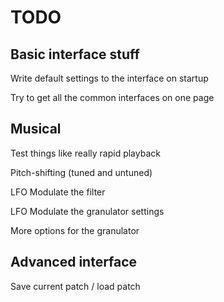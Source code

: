 TODO
====

## Basic interface stuff

Write default settings to the interface on startup

Try to get all the common interfaces on one page



## Musical

Test things like really rapid playback

Pitch-shifting (tuned and untuned)

LFO Modulate the filter

LFO Modulate the granulator settings

More options for the granulator

## Advanced interface

Save current patch / load patch

